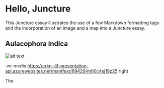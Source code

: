 # Hello, Juncture

This Juncture essay illustrates the use of a few Markdown formatting tags and the incorporation of an image and a map into a Juncture essay.

## Aulacophora indica

![alt text](https://image-tor.canadiana.ca/iiif/2/69429%2fc05h7br8r02h/305,458,1641,2719/full/0/bitonal.jpg)

.ve-media https://crkn-iiif-presentation-api.azurewebsites.net/manifest/69429/m00c4sj19z25 right



The